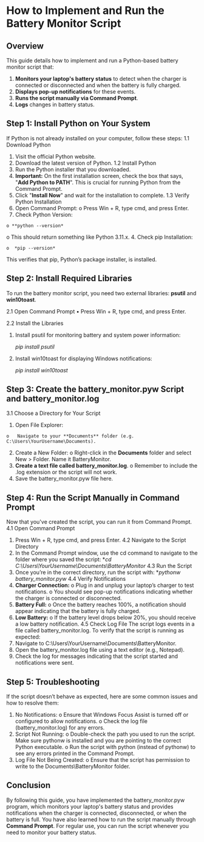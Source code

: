 # How to Implement and Run the Battery Monitor Script

## Overview

This guide details how to implement and run a Python-based battery monitor script that:
1.	**Monitors your laptop's battery status** to detect when the charger is connected or disconnected and when the battery is fully charged.
2.	**Displays pop-up notifications** for these events.
3.	**Runs the script manually via Command Prompt**.
4.	**Logs** changes in battery status.

## Step 1: Install Python on Your System

If Python is not already installed on your computer, follow these steps:
1.1 Download Python
  1.	Visit the official Python website.
  2.	Download the latest version of Python.
1.2 Install Python
  1.	Run the Python installer that you downloaded.
  2.	**Important:** On the first installation screen, check the box that says, "**Add Python to PATH**". This is crucial for running Python from the Command Prompt.
  3.	Click "**Install Now**" and wait for the installation to complete.
1.3 Verify Python Installation
  1.	Open Command Prompt:
        o	Press Win + R, type cmd, and press Enter.
  2.	Check Python Version:

    o **python --version*
      
  o This should return something like Python 3.11.x.
  4.	Check pip Installation:
  
    o  *pip --version*      
  This verifies that pip, Python’s package installer, is installed.

## Step 2: Install Required Libraries

To run the battery monitor script, you need two external libraries: **psutil** and **win10toast**.

2.1 Open Command Prompt
  •	Press Win + R, type cmd, and press Enter.

2.2 Install the Libraries
  1.	Install psutil for monitoring battery and system power information:

    	  *pip install psutil*
  3.	Install win10toast for displaying Windows notifications:

    	  *pip install win10toast*

## Step 3: Create the battery_monitor.pyw Script and battery_monitor.log
3.1 Choose a Directory for Your Script
  1.	Open File Explorer:
  
    o	Navigate to your **Documents** folder (e.g. C:\Users\YourUsername\Documents).
  2.	Create a New Folder:
  o	Right-click in the **Documents** folder and select New > Folder.   Name it BatteryMonitor.
  3.	**Create a text file called battery_monitor.log**. 
  o	Remember to include the .log extension or the script will not       work.
  4.	Save the battery_monitor.pyw file here.

## Step 4: Run the Script Manually in Command Prompt

Now that you've created the script, you can run it from Command Prompt.
4.1 Open Command Prompt
  1.	Press Win + R, type cmd, and press Enter.
4.2 Navigate to the Script Directory
  1.	In the Command Prompt window, use the cd command to navigate        to the folder where you saved the script:
        **cd C:\Users\YourUsername\Documents\BatteryMonitor*
4.3 Run the Script
  1.	Once you’re in the correct directory, run the script with:
        **pythonw battery_monitor.pyw*
4.4 Verify Notifications
  1.	**Charger Connection:**
        o	Plug in and unplug your laptop’s charger to test                    notifications.
        o	You should see pop-up notifications indicating whether              the charger is connected or disconnected.
  2.	**Battery Full:**
        o	Once the battery reaches 100%, a notification should                appear indicating that the battery is fully charged.
  3.	**Low Battery:**
        o	If the battery level drops below 20%, you should receive            a low battery notification.
4.5 Check Log File
The script logs events in a file called battery_monitor.log. To verify that the script is running as expected:
  1.	Navigate to C:\Users\YourUsername\Documents\BatteryMonitor.
  2.	Open the battery_monitor.log file using a text editor (e.g.,        Notepad).
  3.	Check the log for messages indicating that the script started       and notifications were sent.

## Step 5: Troubleshooting

If the script doesn’t behave as expected, here are some common issues and how to resolve them:
  1.	No Notifications:
        o	Ensure that Windows Focus Assist is turned off or                   configured to allow notifications.
        o	Check the log file (battery_monitor.log) for any errors.
  2.	Script Not Running:
        o	Double-check the path you used to run the script. Make              sure pythonw is installed and you are pointing to the               correct Python executable.
        o	Run the script with python (instead of pythonw) to see              any errors printed in the Command Prompt.
  3.	Log File Not Being Created:
        o	Ensure that the script has permission to write to the               Documents\BatteryMonitor folder.

## Conclusion

By following this guide, you have implemented the battery_monitor.pyw program, which monitors your laptop's battery status and provides notifications when the charger is connected, disconnected, or when the battery is full. You have also learned how to run the script manually through **Command Prompt**.
For regular use, you can run the script whenever you need to monitor your battery status.


